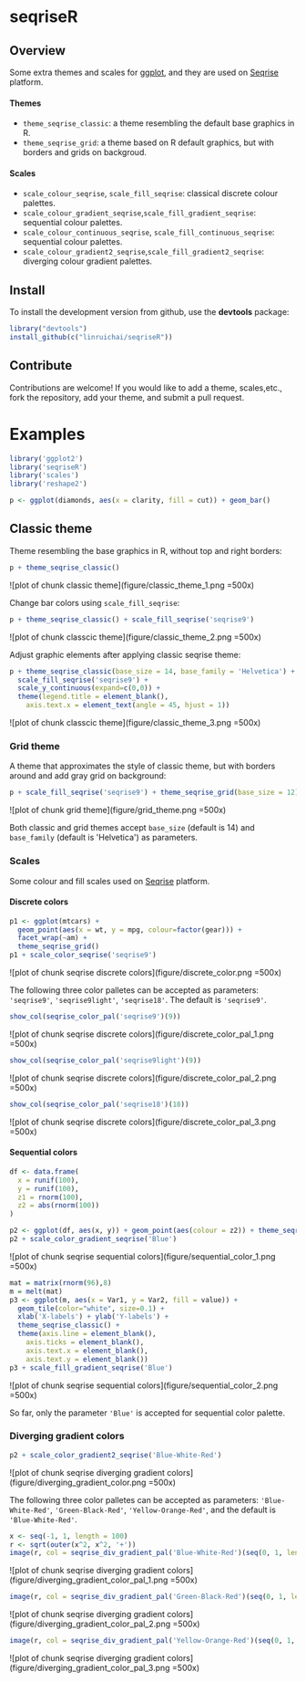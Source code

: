 # seqriseR

## Overview
Some extra themes and scales for [ggplot](http://ggplot2.org), and they are used on [Seqrise](https://seqrise.com/zh/index) platform.

#### Themes 
- ``theme_seqrise_classic``: a theme resembling the default base graphics in R. 
- ``theme_seqrise_grid``: a theme based on R default graphics, but with borders and grids on backgroud.

#### Scales

- ``scale_colour_seqrise``, ``scale_fill_seqrise``: classical discrete colour palettes.
- ``scale_colour_gradient_seqrise``,``scale_fill_gradient_seqrise``: sequential colour palettes.
- ``scale_colour_continuous_seqrise``, ``scale_fill_continuous_seqrise``: sequential colour palettes.
- ``scale_colour_gradient2_seqrise``,``scale_fill_gradient2_seqrise``: diverging colour gradient palettes.

## Install 

To install the development version from github, use the **devtools** package:

```r
library("devtools")
install_github(c("linruichai/seqriseR"))
```

## Contribute

Contributions are welcome! If you would like to add a theme, scales,etc., fork the repository, add your theme, and submit a pull request.

# Examples

```r
library('ggplot2')
library('seqriseR')
library('scales')
library('reshape2')

p <- ggplot(diamonds, aes(x = clarity, fill = cut)) + geom_bar()
```

## Classic theme

Theme resembling the base graphics in R, without top and right borders:

```r
p + theme_seqrise_classic()
```

![plot of chunk classic theme](figure/classic_theme_1.png =500x)

Change bar colors using `scale_fill_seqrise`:

```r
p + theme_seqrise_classic() + scale_fill_seqrise('seqrise9') 
```

![plot of chunk classcic theme](figure/classic_theme_2.png =500x)

Adjust graphic elements after applying classic seqrise theme:

```r
p + theme_seqrise_classic(base_size = 14, base_family = 'Helvetica') +
  scale_fill_seqrise('seqrise9') +
  scale_y_continuous(expand=c(0,0)) +
  theme(legend.title = element_blank(),
    axis.text.x = element_text(angle = 45, hjust = 1))
```

![plot of chunk classcic theme](figure/classic_theme_3.png =500x)

### Grid theme

A theme that approximates the style of classic theme, but with borders around and add gray grid on background:

```r
p + scale_fill_seqrise('seqrise9') + theme_seqrise_grid(base_size = 12) 
```

![plot of chunk grid theme](figure/grid_theme.png =500x)

Both classic and grid themes accept ``base_size`` (default is 14) and ``base_family`` (default is 'Helvetica') as parameters.

### Scales

Some colour and fill scales used on [Seqrise](https://seqrise.com/zh/index) platform.

#### Discrete colors
```r
p1 <- ggplot(mtcars) +
  geom_point(aes(x = wt, y = mpg, colour=factor(gear))) +
  facet_wrap(~am) +
  theme_seqrise_grid()
p1 + scale_color_seqrise('seqrise9')
```

![plot of chunk seqrise discrete colors](figure/discrete_color.png =500x)

The following three color palletes can be accepted as parameters: ``'seqrise9'``, ``'seqrise9light'``, ``'seqrise18'``. The default is ``'seqrise9'``.

```r
show_col(seqrise_color_pal('seqrise9')(9))
```

![plot of chunk seqrise discrete colors](figure/discrete_color_pal_1.png =500x)

```r
show_col(seqrise_color_pal('seqrise9light')(9))
```

![plot of chunk seqrise discrete colors](figure/discrete_color_pal_2.png =500x)

```r
show_col(seqrise_color_pal('seqrise18')(18))
```

![plot of chunk seqrise discrete colors](figure/discrete_color_pal_3.png =500x)

#### Sequential colors
```r
df <- data.frame(
  x = runif(100),
  y = runif(100),
  z1 = rnorm(100),
  z2 = abs(rnorm(100))
)

p2 <- ggplot(df, aes(x, y)) + geom_point(aes(colour = z2)) + theme_seqrise_classic()
p2 + scale_color_gradient_seqrise('Blue')
```

![plot of chunk seqrise sequential colors](figure/sequential_color_1.png =500x)


```r
mat = matrix(rnorm(96),8)
m = melt(mat)
p3 <- ggplot(m, aes(x = Var1, y = Var2, fill = value)) + 
  geom_tile(color="white", size=0.1) + 
  xlab('X-labels') + ylab('Y-labels') + 
  theme_seqrise_classic() + 
  theme(axis.line = element_blank(),
    axis.ticks = element_blank(),
    axis.text.x = element_blank(),
    axis.text.y = element_blank())
p3 + scale_fill_gradient_seqrise('Blue')
```

![plot of chunk seqrise sequential colors](figure/sequential_color_2.png =500x)

So far, only the parameter ``'Blue'`` is accepted for sequential color palette.

### Diverging gradient colors

```r
p2 + scale_color_gradient2_seqrise('Blue-White-Red')
```

![plot of chunk seqrise diverging gradient colors](figure/diverging_gradient_color.png =500x)

The following three color palletes can be accepted as parameters: ``'Blue-White-Red'``, ``'Green-Black-Red'``, ``'Yellow-Orange-Red'``, and the default is ``'Blue-White-Red'``.

```r
x <- seq(-1, 1, length = 100)
r <- sqrt(outer(x^2, x^2, '+'))
image(r, col = seqrise_div_gradient_pal('Blue-White-Red')(seq(0, 1, length = 12)))
```

![plot of chunk seqrise diverging gradient colors](figure/diverging_gradient_color_pal_1.png =500x)

```r
image(r, col = seqrise_div_gradient_pal('Green-Black-Red')(seq(0, 1, length = 12)))
```

![plot of chunk seqrise diverging gradient colors](figure/diverging_gradient_color_pal_2.png =500x)

```r
image(r, col = seqrise_div_gradient_pal('Yellow-Orange-Red')(seq(0, 1, length = 12)))
```

![plot of chunk seqrise diverging gradient colors](figure/diverging_gradient_color_pal_3.png =500x)

